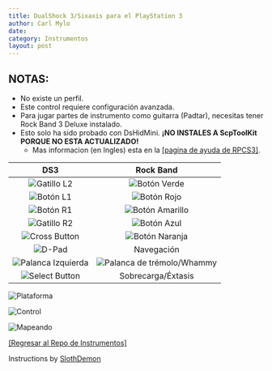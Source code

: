 ```yaml
---
title: DualShock 3/Sixaxis para el PlayStation 3
author: Carl Mylo
date: 
category: Instrumentos
layout: post
---
```


## NOTAS:

* No existe un perfil.
* Este control requiere configuración avanzada.
* Para jugar partes de instrumento como guitarra (Padtar), necesitas tener Rock Band 3 Deluxe instalado.
* Esto solo ha sido probado con DsHidMini. **¡NO INSTALES A ScpToolKit PORQUE NO ESTA ACTUALIZADO!**
	* Mas informacion (en Ingles) esta en la [[pagina de ayuda de RPCS3]](https://wiki.rpcs3.net/index.php?title=Help:Control_Configuration#Using_DualShock_3_controller).

| **DS3**          | **Rock Band** |
|:------------------:|:---------------------:|
| ![Gatillo L2](https://raw.githubusercontent.com/hmxmilohax/rb3-pc/main/assets/images/btns/ctrls/ps4/l2.png "Gatillo L2") | ![Botón Verde](https://raw.githubusercontent.com/hmxmilohax/rb3-pc/main/assets/images/btns/gtrs/gf.png "Botón Verde") |
| ![Botón L1](https://raw.githubusercontent.com/hmxmilohax/rb3-pc/main/assets/images/btns/ctrls/ps4/l1.png "Botón L1") | ![Botón Rojo](https://raw.githubusercontent.com/hmxmilohax/rb3-pc/main/assets/images/btns/gtrs/rf.png "Botón Rojo") |
| ![Botón R1](https://raw.githubusercontent.com/hmxmilohax/rb3-pc/main/assets/images/btns/ctrls/ps4/r1.png "Botón R1") | ![Botón Amarillo](https://raw.githubusercontent.com/hmxmilohax/rb3-pc/main/assets/images/btns/gtrs/yf.png "Botón Amarillo") |
| ![Gatillo R2](https://raw.githubusercontent.com/hmxmilohax/rb3-pc/main/assets/images/btns/ctrls/ps4/r2.png "Gatillo R2") | ![Botón Azul](https://raw.githubusercontent.com/hmxmilohax/rb3-pc/main/assets/images/btns/gtrs/bf.png "Botón Azul") |
| ![Cross Button](https://raw.githubusercontent.com/hmxmilohax/rb3-pc/main/assets/images/btns/ctrls/ps4/x.png "Cross Button") | ![Botón Naranja](https://raw.githubusercontent.com/hmxmilohax/rb3-pc/main/assets/images/btns/gtrs/of.png "Botón Naranja") |
| ![D-Pad](https://raw.githubusercontent.com/hmxmilohax/rb3-pc/main/assets/images/btns/ctrls/ps4/dp.png "D-Pad") | Navegación |
| ![Palanca Izquierda](https://raw.githubusercontent.com/hmxmilohax/rb3-pc/main/assets/images/btns/ctrls/ps4/ls.png "Palanca Izquierda") | ![Palanca de trémolo/Whammy](https://raw.githubusercontent.com/hmxmilohax/rb3-pc/main/assets/images/btns/gtrs/wb.png "Palanca de trémolo/Whammy") |
| ![Select Button](https://raw.githubusercontent.com/hmxmilohax/rb3-pc/main/assets/images/btns/ctrls/ps3/sel.png "Select Button") | Sobrecarga/Éxtasis |


![Plataforma](https://raw.githubusercontent.com/hmxmilohax/rb3-pc/main/assets/images/instruments/ps3.png "Plataforma") 

![Control](https://raw.githubusercontent.com/hmxmilohax/rb3-pc/main/assets/images/instruments/ps3ds3controller.png "Control") 

![Mapeando](https://raw.githubusercontent.com/hmxmilohax/rb3-pc/main/assets/images/instruments/ps3ds3mapping.png "Mapeando") 

[[Regresar al Repo de Instrumentos]](https://hmxmilohax.github.io/rb3-pc/english/instrumentrepo/#instrument-list)

Instructions by [SlothDemon](https://www.youtube.com/@SlothDemon1991)